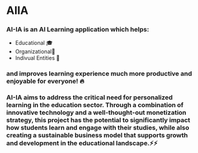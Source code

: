 # AIIA

### AI-IA is an AI Learning application which helps:
- Educational 🎓
- Organizational🏢
- Indivual Entities 🧑

### and improves learning experience much more productive and enjoyable for everyone! 🔥

### AI-IA aims to address the critical need for personalized learning in the education sector. Through a combination of innovative technology and a well-thought-out monetization strategy, this project has the potential to significantly impact how students learn and engage with their studies, while also creating a sustainable business model that supports growth and development in the educational landscape.⚡⚡
